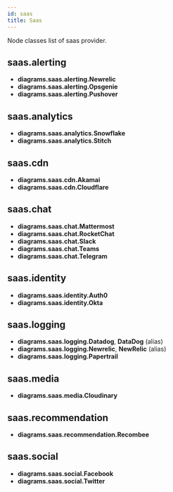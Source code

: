 ```yaml
---
id: saas
title: Saas
---
```


Node classes list of saas provider.

## saas.alerting

- **diagrams.saas.alerting.Newrelic**
- **diagrams.saas.alerting.Opsgenie**
- **diagrams.saas.alerting.Pushover**

## saas.analytics

- **diagrams.saas.analytics.Snowflake**
- **diagrams.saas.analytics.Stitch**

## saas.cdn

- **diagrams.saas.cdn.Akamai**
- **diagrams.saas.cdn.Cloudflare**

## saas.chat

- **diagrams.saas.chat.Mattermost**
- **diagrams.saas.chat.RocketChat**
- **diagrams.saas.chat.Slack**
- **diagrams.saas.chat.Teams**
- **diagrams.saas.chat.Telegram**

## saas.identity

- **diagrams.saas.identity.Auth0**
- **diagrams.saas.identity.Okta**

## saas.logging

- **diagrams.saas.logging.Datadog**, **DataDog** (alias)
- **diagrams.saas.logging.Newrelic**, **NewRelic** (alias)
- **diagrams.saas.logging.Papertrail**

## saas.media

- **diagrams.saas.media.Cloudinary**

## saas.recommendation

- **diagrams.saas.recommendation.Recombee**

## saas.social

- **diagrams.saas.social.Facebook**
- **diagrams.saas.social.Twitter**
